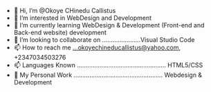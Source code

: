 - 👋 Hi, I’m @Okoye CHinedu Callistus
- 👀 I’m interested in WebDesign and Development
- 🌱 I’m currently learning WebDesign & Development (Front-end and Back-end website) development
- 💞️ I’m looking to collaborate on ......................Visual Studio Code
- 📫 How to reach me ...okoyechineducallistus@yahoo.com, +2347034503276
- 📫 Languages Known ...................................................   HTML5/CSS
- 📝 My Personal Work ...................................................   Webdesign & Development
